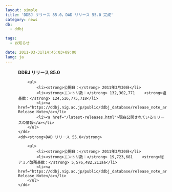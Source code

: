 ```yaml
---
layout: simple
title: 'DDBJ リリース 85.0，DAD リリース 55.0 完成'
category: news
db:
  - ddbj

tags:
  - お知らせ

date: 2011-03-31T14:45:03+09:00
lang: ja
---
```


<dl>
    <dd><strong>DDBJ リリース 85.0</strong>

        <ul>
            <li><strong>公開日：</strong> 2011年3月30日</li>
            <li><strong>エントリ数：</strong> 132,302,771    <strong>塩基数：</strong> 124,516,775,718</li>
            <li><a href="https://ddbj.nig.ac.jp/public/ddbj_database/release_note_archive/ddbj/ddbjrel.85.txt">DDBJ Release Note</a></li>
            <li><a href="/latest-releases.html">現在公開されているリリースの情報</a></li>
        </ul>
    </dd>
    <dd><strong>DAD リリース 55.0</strong>

        <ul>
            <li><strong>公開日：</strong> 2011年3月30日</li>
            <li><strong>エントリ数：</strong> 19,723,681    <strong>総アミノ酸残基数：</strong> 5,576,482,211aa</li>
            <li><a href="https://ddbj.nig.ac.jp/public/ddbj_database/release_note_archive/dad/dadrel.55.txt">DAD Release Note</a></li>
        </ul>
    </dd>
</dl>
